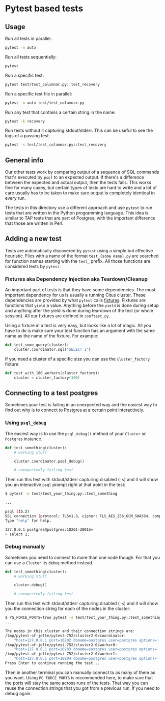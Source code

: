 # Pytest based tests

## Usage

Run all tests in parallel:

```bash
pytest -n auto
```

Run all tests sequentially:
```bash
pytest
```

Run a specific test:
```bash
pytest test/test_columnar.py::test_recovery
```

Run a specific test file in parallel:
```bash
pytest -n auto test/test_columnar.py
```

Run any test that contains a certain string in the name:
```bash
pytest -k recovery
```

Run tests without it capturing stdout/stderr. This can be useful to see the
logs of a passing test:
```bash
pytest -s test/test_columnar.py::test_recovery
```

## General info

Our other tests work by comparing output of a sequence of SQL commands that's
executed by `psql` to an expected output. If there's a difference between the
expected and actual output, then the tests fails. This works fine for many
cases, but certain types of tests are hard to write and a lot of care usually
has to be taken to make sure output is completely identical in every run.

The tests in this directory use a different approach and use `pytest` to run
tests that are written in the Python programming language. This idea is similar
to TAP tests that are part of Postgres, with the important difference that
those are written in Perl.


## Adding a new test

Tests are automatically discovered by `pytest` using a simple but effective
heuristic. Files with a name of the format `test_{some name}.py` are searched
for function names starting with the `test_` prefix. All those functions are
considered tests by `pytest`.


### Fixtures aka Dependency Injection aka Teardown/Cleanup

An important part of tests is that they have some dependencies. The most
important dependency for us is usually a running Citus cluster. These
dependencies are provided by what `pytest` calls [fixtures]. Fixtures are
functions that `yield` a value. Anything before the `yield` is done during setup
and anything after the yield is done during teardown of the test (or whole
session). All our fixtures are defined in `conftest.py`.

[fixtures]: https://docs.pytest.org/en/stable/explanation/fixtures.html

Using a fixture in a test is very easy, but looks like a lot of magic. All you
have to do is make sure your test function has an argument with the same name as
the name of the fixture. For example:

```python
def test_some_query(cluster):
    cluster.coordinator.sql("SELECT 1")
```

If you need a cluster of a specific size you can use the `cluster_factory`
fixture:
```python
def test_with_100_workers(cluster_factory):
    cluster = cluster_factory(100)
```

## Connecting to a test postgres

Sometimes your test is failing in an unexpected way and the easiest way to find
out why is to connect to Postgres at a certain point interactively.

### Using `psql_debug`
The easiest way is to use the `psql_debug()` method of your `Cluster` or
`Postgres` instance.
```python
def test_something(cluster):
    # working stuff

    cluster.coordinator.psql_debug()

    # unexpectedly failing test
```

Then run this test with stdout/stderr capturing disabled (`-s`) and it will show
you an interactive `psql` prompt right at that point in the test:
```bash
$ pytest -s test/test_your_thing.py::test_something

...

psql (15.2)
SSL connection (protocol: TLSv1.3, cipher: TLS_AES_256_GCM_SHA384, compression: off)
Type "help" for help.

127.0.0.1 postgres@postgres:10201-20016=
> select 1;

```


### Debug manually

Sometimes you need to connect to more than one node though. For that you can use
a `Cluster` its `debug` method instead.

```python
def test_something(cluster):
    # working stuff

    cluster.debug()

    # unexpectedly failing test
```


Then run this test with stdout/stderr capturing disabled (`-s`) and it will show
you the connection string for each of the nodes in the cluster:
```bash
$ PG_FORCE_PORTS=true pytest -s test/test_your_thing.py::test_something
...

The nodes in this cluster and their connection strings are:
/tmp/pytest-of-jelte/pytest-752/cluster2-0/coordinator:
    "host=127.0.0.1 port=10202 dbname=postgres user=postgres options='-c search_path=test_recovery' connect_timeout=3 client_encoding=UTF8"
/tmp/pytest-of-jelte/pytest-752/cluster2-0/worker0:
    "host=127.0.0.1 port=10203 dbname=postgres user=postgres options='-c search_path=test_recovery' connect_timeout=3 client_encoding=UTF8"
/tmp/pytest-of-jelte/pytest-752/cluster2-0/worker1:
    "host=127.0.0.1 port=10204 dbname=postgres user=postgres options='-c search_path=test_recovery' connect_timeout=3 client_encoding=UTF8"
Press Enter to continue running the test...
```

Then in another terminal you can manually connect to as many of them as you want.
Using `PG_FORCE_PORTS` is recommended here, to make sure that the ports will
stay the same across runs of the tests. That way you can reuse the connection
strings that you got from a previous run, if you need to debug again.
